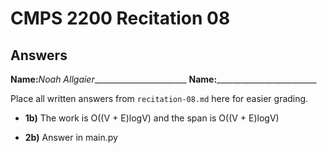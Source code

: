 # CMPS 2200 Recitation 08

## Answers

**Name:**_Noah Allgaier________________________
**Name:**_________________________


Place all written answers from `recitation-08.md` here for easier grading.



- **1b)**
The work is O((V + E)logV) and the span is O((V + E)logV)


- **2b)**
Answer in main.py

